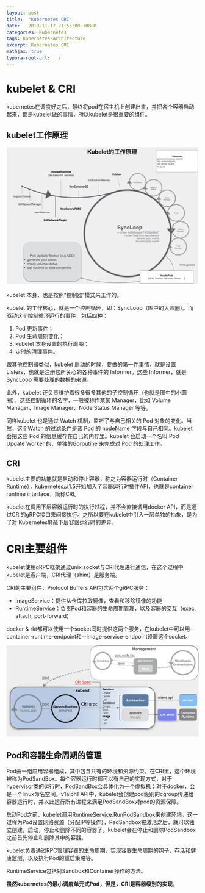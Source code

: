 ```yaml
---
layout: post
title:  "Kubernetes CRI"
date:   2019-11-17 21:55:00 +0800
categories: Kubernetes
tags: Kubernetes-Architecture
excerpt: Kubernetes CRI
mathjax: true
typora-root-url: ../
---
```


# kubelet & CRI

kubernetes在调度好之后，最终将pod在宿主机上创建出来，并把各个容器启动起来，都是kubelet做的事情，所以kubelet是很重要的组件。

## kubelet工作原理

![image-20191117173502863](/../assets/images/image-20191117173502863.png)

kubelet 本身，也是按照“控制器”模式来工作的。

kubelet 的工作核心，就是一个控制循环，即：SyncLoop（图中的大圆圈）。而驱动这个控制循环运行的事件，包括四种：

1. Pod 更新事件；
2. Pod 生命周期变化；
3.  kubelet 本身设置的执行周期；
4.  定时的清理事件。

跟其他控制器类似，kubelet 启动的时候，要做的第一件事情，就是设置 Listers，也就是注册它所关心的各种事件的 Informer。这些 Informer，就是 SyncLoop 需要处理的数据的来源。

此外，kubelet 还负责维护着很多很多其他的子控制循环（也就是图中的小圆圈）。这些控制循环的名字，一般被称作某某 Manager，比如 Volume Manager、Image Manager、Node Status Manager 等等。

同样kubelet 也是通过 Watch 机制，监听了与自己相关的 Pod 对象的变化。当然，这个Watch 的过滤条件是该 Pod 的 nodeName 字段与自己相同。kubelet 会把这些 Pod 的信息缓存在自己的内存里。kubelet 会启动一个名叫 Pod Update Worker 的、单独的Goroutine 来完成对 Pod 的处理工作。

## CRI

kubelet主要的功能就是启动和停止容器，称之为容器运行时（Container Runtime），kubernetes从1.5开始加入了容器运行时插件API，也就是container runtime interface，简称CRI。

kubelet在调用下层容器运行时的执行过程，并不会直接调用docker API，而是通过CRI的gRPC接口来间接执行。之所以要在kubelet中引入一层单独的抽象，是为了对 Kubernetes屏蔽下层容器运行时的差异。

# CRI主要组件

kubelet使用gRPC框架通过unix socket与CRI代理进行通信，在这个过程中kubelet是客户端，CRI代理（shim）是服务端。

CRI的主要组件，Protocol Buffers API包含两个gRPC服务：

* ImageService：提供从仓库拉取镜像，查看和移除镜像的功能
* RuntimeService：负责Pod和容器的生命周期管理，以及容器的交互（exec, attach, port-forward）

docker & rkt都可以使用一个socket同时提供这两个服务，在kubelet中可以用--container-runtime-endpoint和--image-service-endpoint设置这个socket。

![image-20191117174320572](/../assets/images/image-20191117174320572.png)

## Pod和容器生命周期的管理

Pod由一组应用容器组成，其中包含共有的环境和资源约束。在CRI里，这个环境被称为PodSandBox。每个容器运行时都可以有自己的实现方式，对于hypervisor类的运行时，PodSandBox会具体化为一个虚拟机；对于docker，会是一个linux命名空间。v1alph1 API中，kubelet会创建pod级别的cgroup传递给容器运行时，并以此运行所有进程来满足PodSandBox对pod的资源保障。

启动Pod之前，kubelet调用RuntimeService.RunPodSandbox来创建环境。这一过程为Pod设置网络资源（分配IP等操作），PadSandbox被激活之后，就可以独立创建，启动，停止和删除不同的容器了。kubelet会在停止和删除PodSandbox之前首先停止和删除其中的容器。

kubelet负责通过RPC管理容器的生命周期，实现容器生命周期的钩子，存活和健康监测，以及执行Pod的重启策略等。

RuntimeService包括对Sandbox和Container操作的方法。

**虽然kubernetes的最小调度单元式Pod，但是，CRI是容器级别的实现**。